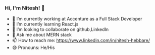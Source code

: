 ### Hi, I'm Nitesh! 👋

- 🔭 I’m currently working at Accenture as a Full Stack Developer
- 🌱 I’m currently learning React.js
- 👯 I’m looking to collaborate on github,LinkedIn
- 💬 Ask me about MERN stack
- 📫 How to reach me: https://www.linkedin.com/in/nitesh-hebbare/
- 😄 Pronouns: He/His

